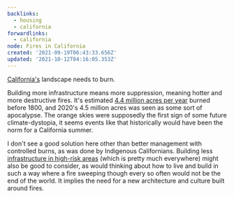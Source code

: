 ```yaml
---
backlinks:
  - housing
  - california
forwardlinks:
  - california
node: Fires in California
created: '2021-09-19T06:43:33.656Z'
updated: '2021-10-12T04:16:05.353Z'
---
```

[California's](california.md) landscape needs to burn. 

Building more infrastructure means more suppression, meaning hotter and more destructive fires. It's estimated [4.4 million acres per year](https://www.sciencedirect.com/science/article/pii/S0378112707004379) burned before 1800, and 2020's 4.5 million acres was seen as some sort of apocalypse. The orange skies were supposedly the first sign of some future climate-dystopia, it seems events like that historically would have been the norm for a California summer. 

I don't see a good solution here other than better management with controlled burns, as was done by Indigenous Californians. Building less [infrastructure in high-risk areas](https://en.wikipedia.org/wiki/Wildland%E2%80%93urban_interface) (which is pretty much everywhere) might also be good to consider, as would thinking about how to live and build in such a way where a fire sweeping though every so often would not be the end of the world. It implies the need for a  new architecture and culture built around fires. 
